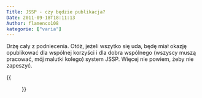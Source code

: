 ```yaml
---
Title: JSSP - czy będzie publikacja?
Date: 2011-09-18T18:11:13
Author: flamenco108
kategorie: ["varia"]
---
```


Drżę cały z podniecenia. Otóż, jeżeli wszytko się uda, będę miał okazję
opublikować dla wspólnej korzyści i dla dobra wspólnego (wszyscy muszą pracować, mój malutki kolego) system JSSP. Więcej nie powiem, żeby nie zapeszyć.

<!--
![](jssp1.png)
  Jednolity System Stenografii Polskiej
-->

{{<figure src="jssp1.png" title="Jednolity System Stenografii Polskiej">}}


